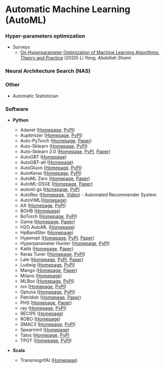 # Automatic Machine Learning (AutoML)

### Hyper-parameters optimization
- Surveys
  - [On Hyperparameter Optimization of Machine Learning Algorithms: Theory and Practice](https://arxiv.org/pdf/2007.15745.pdf) (2020) *Li Yang, Abdallah Shami*
### Neural Architecture Search (NAS)
### Other
- Automatic Statistician

### Software
- **Python**
  - Adanet ([Homepage](https://adanet.readthedocs.io), [PyPI](https://pypi.org/project/adanet/))
  - Auptimizer ([Homepage](https://lge-arc-advancedai.github.io/auptimizer/), [PyPI](https://pypi.org/project/auptimizer/))
  - Auto-PyTorch ([Homepage](https://github.com/automl/Auto-PyTorch), [Paper](https://arxiv.org/pdf/2006.13799.pdf))
  - Auto-Sklearn ([Homepage](https://automl.github.io/auto-sklearn/master/), [PyPI](https://pypi.org/project/auto-sklearn/))
  - Auto-Sklearn 2.0 ([Homepage](https://automl.github.io/auto-sklearn/master/), [PyPI](https://pypi.org/project/auto-sklearn/), [Paper](https://arxiv.org/pdf/2007.04074.pdf))
  - AutoGBT ([Homepage](https://github.com/flytxtds/AutoGBT))
  - AutoGBT-alt ([Homepage](https://github.com/pfnet-research/autogbt-alt))
  - AutoGluon ([Homepage](https://autogluon.mxnet.io), [PyPI](https://pypi.org/project/autogluon/))
  - AutoKeras ([Homepage](https://autokeras.com/), [PyPI](https://pypi.org/project/autokeras/))
  - AutoML Zero ([Homepage](https://github.com/google-research/google-research/tree/master/automl_zero), [Paper](https://arxiv.org/pdf/2003.03384.pdf))
  - AutoML-DSGE ([Homepage](https://github.com/fillassuncao/automl-dsge), [Paper](https://arxiv.org/pdf/2004.00307.pdf))
  - automl-gs ([Homepage](https://github.com/minimaxir/automl-gs/), [PyPI](https://pypi.org/project/automl_gs/)
  - AutoRec ([Homepage](https://github.com/datamllab/AutoRecSys), [Video](https://www.youtube.com/watch?v=z0HkKGVAQkE)) - Automated Recommender System
  - AutoViML([Homepage](https://github.com/AutoViML/Auto_ViML))
  - AX ([Homepage](https://ax.dev/), [PyPI](https://pypi.org/project/ax-platform/))
  - BOHB ([Homepage](https://www.automl.org/automl/bohb/))
  - BoTorch ([Homepage](https://botorch.org/docs/introduction.html), [PyPI](https://pypi.org/project/botorch/))
  - Gama ([Homepage](https://github.com/PGijsbers/gama/), [Paper](https://arxiv.org/pdf/2007.04911.pdf))
  - H2O AutoML ([Homepage](http://docs.h2o.ai/h2o/latest-stable/h2o-docs/automl.html))
  - HpBandSter ([Homepage](https://automl.github.io/HpBandSter/))
  - Hyperopt ([Homepage](http://hyperopt.github.com/hyperopt/), [PyPI](https://pypi.org/project/hyperopt/), [Paper](http://www.coxlab.org/pdfs/2013_bergstra_hyperopt.pdf))
  - Hyperparameter Hunter ([Homepage](https://hyperparameter-hunter.readthedocs.io/en/latest/), [PyPI](https://pypi.org/project/hyperparameter_hunter/))
  - Katib ([Homepage](https://github.com/kubeflow/katib), [Paper](https://arxiv.org/pdf/2006.02085.pdf))
  - Keras Tuner ([Homepage](https://keras-team.github.io/keras-tuner/), [PyPI](https://pypi.org/project/keras-tuner/))
  - Lale ([Homepage](https://github.com/ibm/lale), [PyPI](https://pypi.org/project/lale/), [Paper](https://arxiv.org/pdf/2007.01977.pdf))
  - Ludwig ([Homepage](https://github.com/uber/ludwig/), [PyPI](https://pypi.org/project/ludwig/))
  - Mango ([Homepage](https://github.com/ARM-software/mango), [Paper](https://arxiv.org/pdf/2005.11394.pdf))
  - Milano ([Homepage](https://nvidia.github.io/Milano/))
  - MLBox ([Homepage](https://mlbox.readthedocs.io/en/latest/), [PyPI](https://pypi.org/project/mlbox/))
  - nni ([Homepage](https://nni.readthedocs.io/en/latest/), [PyPI](https://pypi.org/project/nni/))
  - Optuna ([Homepage](https://optuna.org/), [PyPI](https://pypi.org/project/optuna/))
  - Petridish ([Homepage](https://github.com/microsoft/petridishnn), [Paper](https://arxiv.org/abs/1905.13360))
  - PHS ([Homepage](https://github.com/cc-hpc-itwm/PHS), [Paper](https://arxiv.org/pdf/2002.11429))
  - ray ([Homepage](https://ray.io/), [PyPI](https://pypi.org/project/ray/))
  - RECIPE ([Homepage](https://github.com/laic-ufmg/Recipe))
  - ROBO ([Homepage](https://www.automl.org/automl/robo/))
  - SMAC3 ([Homepage](https://automl.github.io/SMAC3/master/), [PyPI](https://pypi.org/project/smac/))
  - Spearmint ([Homepage](https://github.com/HIPS/Spearmint))
  - Talos ([Homepage](https://github.com/autonomio/talos), [PyPI]((https://pypi.org/project/talos/))
  - TPOT ([Homepage](https://automl.info/tpot/), [PyPI](https://pypi.org/project/TPOT/))

- **Scala**
  - TransmogrifAI ([Homepage](https://github.com/salesforce/TransmogrifAI))
